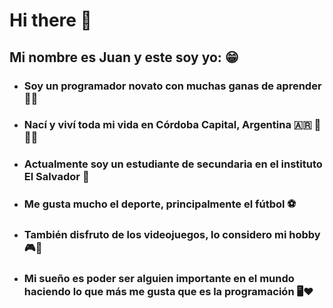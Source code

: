 # Hi there 👋
## Mi nombre es Juan y este soy yo: 😁


- ### Soy un programador novato con muchas ganas de aprender 🧠🤓

- ### Nací y viví toda mi vida en Córdoba Capital, Argentina 🇦🇷 💙🤍💙

- ### Actualmente soy un estudiante de secundaria en el instituto El Salvador 📖

- ### Me gusta mucho el deporte, principalmente el fútbol ⚽

- ### También disfruto de los videojuegos, lo considero mi hobby 🎮👾
  
- ### Mi sueño es poder ser alguien importante en el mundo haciendo lo que más me gusta que es la programación 🖥️❤️ 
 

